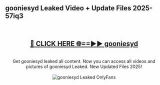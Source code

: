 <h2>gooniesyd Leaked Video + Update Files 2025- 57iq3</h2>
<br>
<div align="center">
<h2><a href="https://libra.edu.pl?gooniesyd" rel="nofollow">🔴 CLICK HERE 🌐==►► gooniesyd</a></h2>
<br>
Get gooniesyd leaked all content. Now you can access all videos and pictures of gooniesyd Leaked. New Updated Files 2025!
<br>
<br>
<a href="https://libra.edu.pl?gooniesyd" rel="nofollow" data-target="animated-image.originalLink"><img src="https://i.ibb.co.com/WyWwxjT/player-gif2.gif" alt="gooniesyd Leaked OnlyFans" style="max-width: 100%; display: inline-block;" data-target="animated-image.originalImage"></a>
</div>
<br>